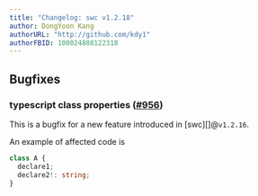 ```yaml
---
title: "Changelog: swc v1.2.18"
author: DongYoon Kang
authorURL: "http://github.com/kdy1"
authorFBID: 100024888122318
---
```


## Bugfixes

### typescript class properties ([#956](https://github.com/swc-project/swc/pull/956))

This is a bugfix for a new feature introduced in [swc][]@`v1.2.16`.

An example of affected code is

```ts
class A {
  declare1;
  declare2!: string;
}
```
